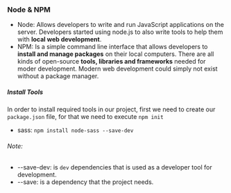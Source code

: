 ### Node & NPM
- Node: Allows developers to write and run JavaScript applications on the server. Developers started using node.js to also write tools to help them with **local web development**.
- NPM: Is a simple command line interface that allows developers to **install and manage packages** on their local computers. There are all kinds of open-source **tools, libraries and frameworks** needed for moder development. Modern web development could simply not exist without a package manager.

##### Install Tools
In order to install required tools in our project, first we need to create our `package.json` file, for that we need to execute `npm init`
- sass: `npm install node-sass --save-dev`

###### Note:
- --save-dev: is `dev` dependencies that is used as a developer tool for development.
- --save: is a dependency that the project needs.




